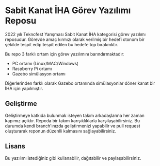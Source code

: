 # Sabit Kanat İHA Görev Yazılımı Reposu

2022 yılı Teknofest Yarışması Sabit Kanat İHA kategorisi görev yazılımı reposudur. Görevde amaç kırmızı olarak verilmiş bir hedefi otonom bir şekilde tespit edip tespit edilen bu hedefe top bırakmktır.

Bu repo 3 farklı ortam için görev yazılımını barındırmaktadır:

* PC ortamı (Linux/MAC/Windows)
* Raspberry Pi ortamı
* Gazebo simülasyon ortamı

Diğerlerinden farklı olarak Gazebo ortamında simülasyonlar döner kanat bir İHA için yapılmıştır.


## Geliştirme

Geliştirmeye katkıda bulunmak isteyen takım arkadaşlarına her zaman kapımız açıktır. Repoda bir takım karışıklıklarla karşılaşabilirsiniz. Bu durumda kendi branch'ınızda geliştirmenizi yapabilir ve pull request oluşturarak reponun düzenlli kalmasını sağlayabilirsiniz. 


## Lisans

Bu yazılımı istediğiniz gibi kullanabilir, dağıtabilir ve paylaşabilirsiniz. 